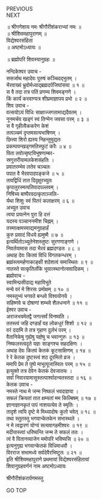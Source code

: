 PREVIOUS  
NEXT  
  
॥ श्रीगणेशाय नमः श्रीगौरीशंकराभ्यां नमः ॥  
॥ श्रीशिवमहापुराणम् ॥  
विद्येश्वरसंहिता  
॥ अष्टमोऽध्यायः ॥  
  
॥ ब्रह्मोपरि शिवस्यानुग्रहः ॥  
  
  
नन्दिकेश्वर उवाच -  
ससर्जाथ महादेवः पुरुषं कञ्चिदद्‌भुतम् ।  
भैरवाख्यं भ्रुवोर्मध्याद्‌ब्रह्मदर्पजिघांसया ॥ १ ॥  
स वै तदा तत्र पतिं प्रणम्य शिवमङ्‌गणे ।  
किं कार्यं करवाण्यत्र शीघ्रमाज्ञापय प्रभो ॥ २ ॥  
शिव उवाच -  
वत्सयोऽयं विधिः साक्षाज्जगतामाद्यदैवतम् ।  
नूनमर्चय खड्गं स्वं तिग्मेन जवसा परम् ॥ ३ ॥  
स वै गृहीत्वैककरेण केशं  
     तत्पञ्चमं दृप्तमसत्यभाषिणम् ।  
छित्त्वा शिरो ह्यस्य निहन्तुमुद्यतः  
     प्रकम्पयन्खड्गमतिस्फुटं करैः ॥ ४ ॥  
पिता तवोत्सृष्टविभूषणाम्बर-  
     स्रगुत्तरीयामलकेशसंहतिः ।  
प्रवातरम्भेव लतेव चञ्चलः  
     पपात वै भैरवपादपङ्‌कजे ॥ ५ ॥  
तावद्विधिं तात दिदृक्षुरच्युतः  
     कृपालुरस्मत्पतिपादपल्लवम् ।  
निषिच्य बाष्पैरवदत्कृताञ्जलि-  
     र्यथा शिशुः स्वं पितरं कलाक्षरम् ॥ ६ ॥  
अच्युत उवाच  
त्वया प्रयत्नेन पुरा हि दत्तं  
     यदस्य पञ्चाननमीश चिह्नम् ।  
तस्मात्क्षमस्वाद्यमनुग्रहार्हं  
     कुरु प्रसादं विधये ह्यमुष्मै ॥ ७ ॥  
इत्यर्थितोऽच्युतेनेशस्तुष्टः सुरगणाङ्‌गणे ।  
निवर्तयामास तदा भैरवं ब्रह्मदण्डतः ॥ ८ ॥  
अथाह देवः कितवं विधिं विगतकन्धरम् ।  
ब्रह्मंस्त्वमर्हणाकाङ्‌क्षी शठेशत्वं समास्थितः ॥ ९ ॥  
नातस्ते सत्कृतिर्लोके भूयात्स्थानोत्सवादिकम् ।  
ब्रह्मोवाच -  
स्वामिन्प्रसीदाद्य महाविभूते  
     मन्ये वरं मे शिरसः प्रमोक्षम् ॥ १० ॥  
नमस्तुभ्यं भगवते बन्धवे विश्वयोनये ।  
सहिष्णवे च दोषाणां शम्भवे शैलधन्वने ॥ ११ ॥  
ईश्वर उवाच -  
अराजभयमेतद्वै जगत्सर्वं विनष्यति ।  
ततस्त्वं जहि दण्डार्हं वह लोकधुरं शिशो ॥ १२ ॥  
वरं ददामि ते तत्र गृहाण दुर्लभं परम् ।  
वैतानिकेषु गृह्येषु यज्ञेषु च भवान्गुरुः ॥ १३ ॥  
निष्फलस्त्वदृते यज्ञः साङ्‌गश्च सहदक्षिणः ।  
अथाह देवः कितवं केतकं कूटसाक्षिणम् ॥ १४ ॥  
रे रे केतक दुष्टस्त्वं शठ दूरमितो व्रज ।  
ममापि प्रेम ते पुष्पे माभूत्पूजास्वितः परम् ॥ १५ ॥  
इत्युक्ते तत्र देवेन केतकं देवजातयः ।  
सर्वा निवारयामासुस्तत्पार्श्वादन्यतस्तदा ॥ १६ ॥  
केतक उवाच -  
नमस्ते नाथ मे जन्म निष्फलं भवदाज्ञया ।  
सफलं क्रियतां तात क्षम्यतां मम किल्बिषम् ॥ १७ ॥  
ज्ञानाज्ञानकृतं पापं नाशयत्येव ते स्मृतिः ।  
तादृशे त्वयि दृष्टे मे मिथ्यादोषः कुतो भवेत् ॥ १८ ॥  
तथा स्तुतस्तु भगवान्केतकेन सभास्थले ।  
न मे त्वद्वारणं योग्यं सत्यवागहमीश्वरः ॥ १९ ॥  
मदीयास्त्वां धरिष्यन्ति जन्म ते सफलं ततः ।  
त्वं वै वितानव्याजेन ममोपरि भविष्यसि ॥ २० ॥  
इत्यनुगृह्य भगवान्केतकं विधिमाधवौ ।  
विरराज सभामध्ये सर्वदेवैरभिष्टुतः ॥ २१ ॥  
इति श्रीशिवमहापुराणे प्रथमायां विद्येश्वरसंहितायां  
शिवानुग्रहवर्णनं नाम अष्टमोऽध्यायः  
  
  
श्रीगौरीशंकरार्पणमस्तु  
  
GO TOP
